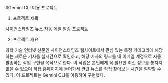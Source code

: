 #Gemini CLI 이용 프로젝트

1. 프로젝트 제목

사이언스타임즈 뉴스 자동 메일 발송 프로젝트

2. 프로젝트 개요

과학 기술 인터넷 신문인 사이언스타임즈 웹사이트에서 관심 있는 특정 카테고리에 해당하는 새로운 기사를 실시간으로 확인하고, 해당 기사의 링크를 내 이메일 계정으로 자동 발송하는 작업 구현을 목적으로 한다. 이 작업은 본인에게 꼭 필요한 최신 정보를 놓치지 않을 수 있으며 직접 홈페이지에 들어가서 관련 뉴스를 직접 찾아보는 시간을 절약할 수 있다. 이 프로젝트는 Gemini CLI를 이용하여 구현했다.
